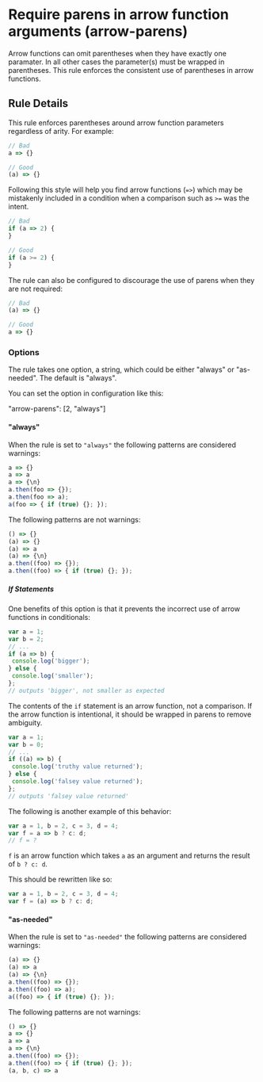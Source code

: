 # Require parens in arrow function arguments (arrow-parens)

Arrow functions can omit parentheses when they have exactly one paramater. In all other cases the parameter(s) must
be wrapped in parentheses. This rule enforces the consistent use of parentheses in arrow functions.

## Rule Details

This rule enforces parentheses around arrow function parameters regardless of arity. For example:

```js
// Bad
a => {}

// Good
(a) => {}
```

Following this style will help you find arrow functions (`=>`) which may be mistakenly included in a condition
when a comparison such as `>=` was the intent.


```js
// Bad
if (a => 2) {
}

// Good
if (a >= 2) {
}
```

The rule can also be configured to discourage the use of parens when they are not required:

```js
// Bad
(a) => {}

// Good
a => {}
```

### Options

The rule takes one option, a string, which could be either "always" or "as-needed". The default is "always".

You can set the option in configuration like this:

"arrow-parens": [2, "always"]

#### "always"

When the rule is set to `"always"` the following patterns are considered warnings:

```js
a => {}
a => a
a => {\n}
a.then(foo => {});
a.then(foo => a);
a(foo => { if (true) {}; });
```

The following patterns are not warnings:

```js
() => {}
(a) => {}
(a) => a
(a) => {\n}
a.then((foo) => {});
a.then((foo) => { if (true) {}; });
```

##### If Statements

One benefits of this option is that it prevents the incorrect use of arrow functions in conditionals:

```js
var a = 1;
var b = 2;
// ...
if (a => b) {
 console.log('bigger');
} else {
 console.log('smaller');
};
// outputs 'bigger', not smaller as expected
```

The contents of the `if` statement is an arrow function, not a comparison.
If the arrow function is intentional, it should be wrapped in parens to remove ambiguity.

```js
var a = 1;
var b = 0;
// ...
if ((a) => b) {
 console.log('truthy value returned');
} else {
 console.log('falsey value returned');
};
// outputs 'falsey value returned'
```

The following is another example of this behavior:

```js
var a = 1, b = 2, c = 3, d = 4;
var f = a => b ? c: d;
// f = ?
```

`f` is an arrow function which takes `a` as an argument and returns the result of `b ? c: d`.

This should be rewritten like so:

```js
var a = 1, b = 2, c = 3, d = 4;
var f = (a) => b ? c: d;
```


#### "as-needed"

When the rule is set to `"as-needed"` the following patterns are considered warnings:

```js
(a) => {}
(a) => a
(a) => {\n}
a.then((foo) => {});
a.then((foo) => a);
a((foo) => { if (true) {}; });
```

The following patterns are not warnings:

```js
() => {}
a => {}
a => a
a => {\n}
a.then((foo) => {});
a.then((foo) => { if (true) {}; });
(a, b, c) => a
```
